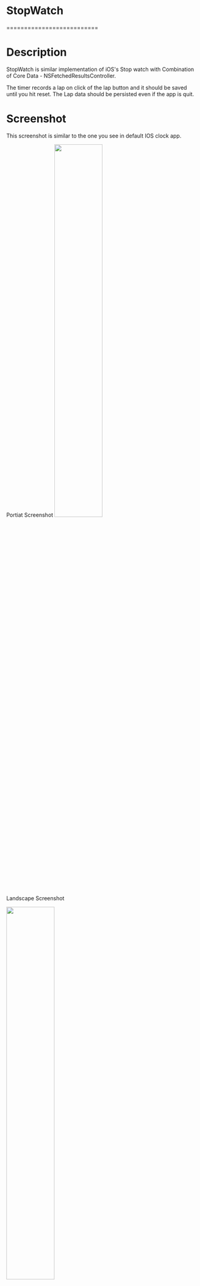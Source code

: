 # StopWatch

==========================

# Description
StopWatch is similar implementation of iOS's Stop watch with Combination of Core Data - NSFetchedResultsController.

The timer records a lap on click of the lap button and it should be saved until you hit reset. The Lap data should be persisted even if the app is quit.

# Screenshot
This screenshot is similar to the one you see in default IOS clock app.

Portiat Screenshot
<img src="https://ucde8bdda53e1fb1d64685a30a50.previews.dropboxusercontent.com/p/thumb/AAk4cE4ihUqKmHHM7yCmbXmQqFgOiF1PbWqGGlzq4q4Pikv8VqaOaleapxspN1QKSOXmNFy7ZhJTMfqm8zrJrQIz8v2qrCCXOdGLBbCgMqjGXmAKlL4nJbt-Cw4451ew_7EWtvnIAGysjOO2lmUGqine6D8P93iqsgN5aGxX755EYitRnpFtmEITVRLGtSqx2vOs6j0q-5O59FM_taD2c8ukk2O0nsKIfAA6i83FpR8vneerAtsYIqrf8N7TYBVik3URzuzjsB42PYqRQuLOSUKL_upYMaWZ5dXXi2lP8nragAKA_OOY8qhprUSmdSjxw0dw-YvmtSaeGk8F_s9xbyJPvVNPItEY6R3Nw-8ahBoOeW9DrjmZEF6IyOjiwzOVzxAwsGlz5O8GJY6tkNkb47dL/p.png?size=2048x1536&size_mode=3" width="50%"></img> 


Landscape Screenshot

<img  src="https://uc77995814f9d26949cdde3c82df.previews.dropboxusercontent.com/p/thumb/AAm_3QAQry0GZtTbUGaxIxSjkhgAOsNZLesVNY1BgRNV7tFStaTisj9_Zok9lEpYZOg2NDzFC76Z0xJv1xnenBUJBX277kXKo8j2nVhKoWxnqYy2Ay5XRwyafc5Etp-3jkaBnf75ysTAVecXiN1j1ZVkD9wAe3xomODTTi4RsR_K4EOmwM5eyA6kw1pH3gvIZKNfjsPsofByGq7dH_lnm2aGo0N5jbazofLCyp6LUc95MZf3xA1XYQZhcOJ7EW1wO13W7mhz4pVhSVGiEEB5XfF_n_TLskKYZulXhy30woRZOLUUkhATk9VUjMyUvm1mgYt97Pm7Qe3GR74mmiO7Pvvj2fz3V_sPvrlkXne3MLb6Lxd_bzE4adIlrSwCALNMCQrcx6PTtM9gAVENG7ExKwZN/p.png?size=2048x1536&size_mode=3" width="50%"></img> 


